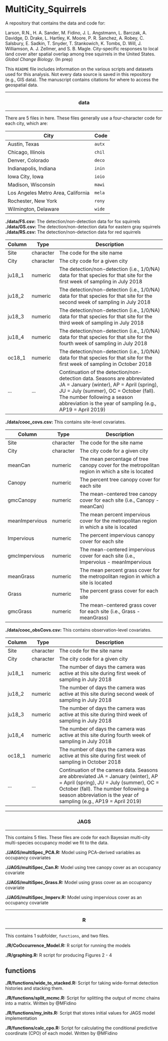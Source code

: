 # MultiCity_Squirrels

A repository that contains the data and code for:

Larson, R.N., H. A. Sander, M. Fidino, J. L. Angstmann, L. Barczak, A. Davidge, D. Drake, L. Hartley, K. Moore, P. R. Sanchez, A. Robey, C. Salsbury, E. Sadkin, T. Snyder, T. Stankowich, K. Tombs, D. Will, J. Williamson, A. J. Zellmer, and S. B. Magle. City-specific responses to local land cover alter spatial overlap among tree squirrels in the United States. *Global Change Biology*. (In prep)


This `README` file includes information on the various scripts and datasets used for this analysis. Not every data source is saved in this repository (e.g., GIS data). The manuscript contains citations for where to access the geospatial data.

---

<div align="center"> <h3>data</h3> </div>

---

There are 5 files in here. These files generally use a four-character code for each city, which are:

| City                                | Code    |
| ----------------------------------- | ------- |
| Austin, Texas                       | `autx`  |
| Chicago, Illinois                   | `chil`  |
| Denver, Colorado                    | `deco`  |
| Indianapolis, Indiana               | `inin`  |
| Iowa City, Iowa                     | `ioio`  |
| Madison, Wisconsin                  | `mawi`  |
| Los Angeles Metro Area, California  | `mela`  |
| Rochester, New York                 | `rony`  |
| Wilmington, Delaware                | `wide`  |

**./data/FS.csv:** The detection/non-detection data for fox squirrels
**./data/GS.csv:** The detection/non-detection data for eastern gray squirrels
**./data/RS.csv:** The detection/non-detection data for red squirrels

| Column | Type      | Description |
| ------ | --------- | ------------------------------------------------------------------------------------------------------------------------------------------------------------- |
| Site   | character | The code for the site name                                                                                                                                    |
| City   | character | The city code for a given city                                                                                                                                |
| ju18_1 | numeric   | The detection/non-detection (i.e., 1/0/NA) data for that species for that site for the first week of sampling in July 2018                                    |
| ju18_2 | numeric   | The detection/non-detection (i.e., 1/0/NA) data for that species for that site for the second week of sampling in July 2018                                   |
| ju18_3 | numeric   | The detection/non-detection (i.e., 1/0/NA) data for that species for that site for the third week of sampling in July 2018                                    |
| ju18_4 | numeric   | The detection/non-detection (i.e., 1/0/NA) data for that species for that site for the fourth week of sampling in July 2018                                   |
| oc18_1 | numeric   | The detection/non-detection (i.e., 1/0/NA) data for that species for that site for the first week of sampling in October 2018                                 |
| ...    | ...       | Continuation of the detection/non-detection data. Seasons are abbreviated JA = January (winter), AP = April (spring), JU = July (summer), OC = October (fall). The number following a season abbreviation is the year of sampling (e.g., AP19 = April 2019) |

**./data/cooc_covs.csv:** This contains site-level covariates. 

| Column         | Type      | Description |
| ------         | --------- | -------------------------------------------------------------------------------------------------------------------------------------------------------- |
| Site           | character | The code for the site name                                                                                                                               |
| City           | character | The city code for a given city                                                                                                                           |
| meanCan        | numeric   | The mean percentage of tree canopy cover for the metropolitan region in which a site is located                                 |
| Canopy         | numeric   | The percent tree canopy cover for each site                                    |
| gmcCanopy      | numeric   | The mean-centered tree canopy cover for each site (i.e., Canopy - meanCan)                                    |
| meanImpervious | numeric   | The mean percent impervious cover for the metropolitan region in which a site is located                                |
| Impervious     | numeric   | The percent impervious canopy cover for each site                                  |
| gmcImpervious  | numeric   | The mean-centered impervious cover for each site (i.e., Impervoius - meanImpervious |
| meanGrass      | numeric   | The mean percent grass cover for the metropolitan region in which a site is located |
| Grass          | numeric   | The percent grass cover for each site |
| gmcGrass       | numeric   | The mean-centered grass cover for each site (i.e., Grass - meanGrass) |

**./data/cooc_obsCovs.csv:** This contains observation-level covariates.

| Column | Type      | Description |
| ------ | --------- | ------------------------------------------------------------------------------------------------------------------------------------------------------------- |
| Site   | character | The code for the site name                                                                                                                                    |
| City   | character | The city code for a given city                                                                                                                                |
| ju18_1 | numeric   | The number of days the camera was active at this site during first week of sampling in July 2018                                    |
| ju18_2 | numeric   | The number of days the camera was active at this site during second week of sampling in July 2018                                   |
| ju18_3 | numeric   | The number of days the camera was active at this site during third week of sampling in July 2018                                    |
| ju18_4 | numeric   | The number of days the camera was active at this site during fourth week of sampling in July 2018                              |
| oc18_1 | numeric   | The number of days the camera was active at this site during first week of sampling in October 2018                                |
| ...    | ...       | Continuation of the camera data. Seasons are abbreviated JA = January (winter), AP = April (spring), JU = July (summer), OC = October (fall). The number following a season abbreviation is the year of sampling (e.g., AP19 = April 2019) |

---

<div align="center"><h3>JAGS</h3></div>

---

This contains 5 files. These files are code for each Bayesian multi-city multi-species occupancy model we fit to the data.

**./JAGS/multiSpec_PCA.R:** Model using PCA-derived variables as occupancy covariates

**./JAGS/multiSpec_Can.R:** Model using tree canopy cover as an occupancy covariate

**./JAGS/multiSpec_Grass.R:** Model using grass cover as an occupancy covariate

**./JAGS/multiSpec_Imperv.R:** Model using impervious cover as an occupancy covariate

---

<div align="center"><h3>R</h3></div>

---

This contains 1 subfolder, `functions`, and two files.

**./R/CoOccurrence_Model.R:** R script for running the models

**./R/graphing.R:** R script for producing Figures 2 - 4

<h2>functions</h2>

**./R/functions/wide_to_stacked.R:** Script for taking wide-format detection histories and stacking them.

**./R/functions/split_mcmc.R:** Script for splitting the output of mcmc chains into a matrix. Written by @MFidino

**./R/functions/my_inits.R:** Script that stores initial values for JAGS model implementation

**./R/functions/calc_cpo.R:** Script for calculating the conditional predictive coordinate (CPO) of each model. Written by @MFidino
